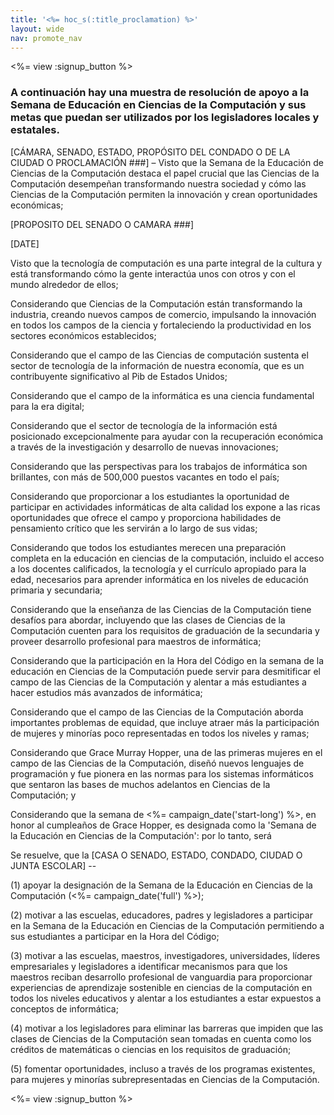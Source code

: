 ```yaml
---
title: '<%= hoc_s(:title_proclamation) %>'
layout: wide
nav: promote_nav
---
```

<%= view :signup_button %>

### A continuación hay una muestra de resolución de apoyo a la Semana de Educación en Ciencias de la Computación y sus metas que puedan ser utilizados por los legisladores locales y estatales.

  
[CÁMARA, SENADO, ESTADO, PROPÓSITO DEL CONDADO O DE LA CIUDAD O PROCLAMACIÓN ###] – Visto que la Semana de la Educación de Ciencias de la Computación destaca el papel crucial que las Ciencias de la Computación desempeñan transformando nuestra sociedad y cómo las Ciencias de la Computación permiten la innovación y crean oportunidades económicas;

[PROPOSITO DEL SENADO O CAMARA ###]

[DATE]

Visto que la tecnología de computación es una parte integral de la cultura y está transformando cómo la gente interactúa unos con otros y con el mundo alrededor de ellos;

Considerando que Ciencias de la Computación están transformando la industria, creando nuevos campos de comercio, impulsando la innovación en todos los campos de la ciencia y fortaleciendo la productividad en los sectores económicos establecidos;

Considerando que el campo de las Ciencias de computación sustenta el sector de tecnología de la información de nuestra economía, que es un contribuyente significativo al Pib de Estados Unidos;

Considerando que el campo de la informática es una ciencia fundamental para la era digital;

Considerando que el sector de tecnología de la información está posicionado excepcionalmente para ayudar con la recuperación económica a través de la investigación y desarrollo de nuevas innovaciones;

Considerando que las perspectivas para los trabajos de informática son brillantes, con más de 500,000 puestos vacantes en todo el país;

Considerando que proporcionar a los estudiantes la oportunidad de participar en actividades informáticas de alta calidad los expone a las ricas oportunidades que ofrece el campo y proporciona habilidades de pensamiento crítico que les servirán a lo largo de sus vidas;

Considerando que todos los estudiantes merecen una preparación completa en la educación en ciencias de la computación, incluido el acceso a los docentes calificados, la tecnología y el currículo apropiado para la edad, necesarios para aprender informática en los niveles de educación primaria y secundaria;

Considerando que la enseñanza de las Ciencias de la Computación tiene desafíos para abordar, incluyendo que las clases de Ciencias de la Computación cuenten para los requisitos de graduación de la secundaria y proveer desarrollo profesional para maestros de informática;

Considerando que la participación en la Hora del Código en la semana de la educación en Ciencias de la Computación puede servir para desmitificar el campo de las Ciencias de la Computación y alentar a más estudiantes a hacer estudios más avanzados de informática;

Considerando que el campo de las Ciencias de la Computación aborda importantes problemas de equidad, que incluye atraer más la participación de mujeres y minorías poco representadas en todos los niveles y ramas;

Considerando que Grace Murray Hopper, una de las primeras mujeres en el campo de las Ciencias de la Computación, diseñó nuevos lenguajes de programación y fue pionera en las normas para los sistemas informáticos que sentaron las bases de muchos adelantos en Ciencias de la Computación; y

Considerando que la semana de <%= campaign_date('start-long') %>, en honor al cumpleaños de Grace Hopper, es designada como la 'Semana de la Educación en Ciencias de la Computación': por lo tanto, será

Se resuelve, que la [CASA O SENADO, ESTADO, CONDADO, CIUDAD O JUNTA ESCOLAR] --

(1) apoyar la designación de la Semana de la Educación en Ciencias de la Computación (<%= campaign_date('full') %>);

(2) motivar a las escuelas, educadores, padres y legisladores a participar en la Semana de la Educación en Ciencias de la Computación permitiendo a sus estudiantes a participar en la Hora del Código;

(3) motivar a las escuelas, maestros, investigadores, universidades, líderes empresariales y legisladores a identificar mecanismos para que los maestros reciban desarrollo profesional de vanguardia para proporcionar experiencias de aprendizaje sostenible en ciencias de la computación en todos los niveles educativos y alentar a los estudiantes a estar expuestos a conceptos de informática;

(4) motivar a los legisladores para eliminar las barreras que impiden que las clases de Ciencias de la Computación sean tomadas en cuenta como los créditos de matemáticas o ciencias en los requisitos de graduación;

(5) fomentar oportunidades, incluso a través de los programas existentes, para mujeres y minorías subrepresentadas en Ciencias de la Computación.

<%= view :signup_button %>